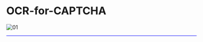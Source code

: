 # OCR-for-CAPTCHA

![01](https://user-images.githubusercontent.com/65903573/165094330-47dab086-878c-4beb-b525-c6f6d2e92420.png)
<hr style="background-color:blue;"></hr>




